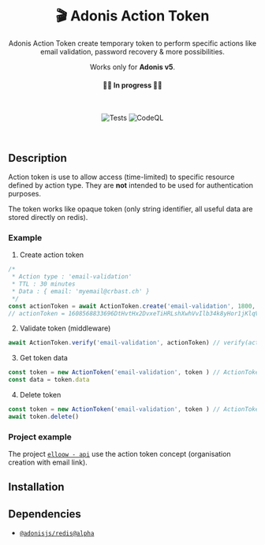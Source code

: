 <div align="center">
  
# 🎬 Adonis Action Token 
Adonis Action Token create temporary token to perform specific actions like email validation, password recovery & more possibilities. 

Works only for **Adonis v5**.

#### 👷‍♀️ In progress 👷‍♂️

<br>

![Tests](https://github.com/crbast/adonis-action-token/workflows/Tests/badge.svg?branch=main)
![CodeQL](https://github.com/crbast/adonis-action-token/workflows/CodeQL/badge.svg?branch=main)

<br>

</div>

## Description
Action token is use to allow access (time-limited) to specific resource defined by action type. They are **not** intended to be used for authentication purposes.

The token works like opaque token (only string identifier, all useful data are stored directly on redis).

### Example
1. Create action token 
```ts
/*
 * Action type : 'email-validation'
 * TTL : 30 minutes
 * Data : { email: 'myemail@crbast.ch' }
 */
const actionToken = await ActionToken.create('email-validation', 1800, { email: 'myemail@crbast.ch' }) // create(type: string, ttl: int, data: {} | string | undefined): string
// actionToken = 1608568833696DtHvtHx2DvxeTiHRLshXwhVvIlb34k8yHor1jKlqV5
```
2. Validate token (middleware)
```ts
await ActionToken.verify('email-validation', actionToken) // verify(action: string, token: string): ActionToken
```
3. Get token data
```ts
const token = new ActionToken('email-validation', token ) // ActionToken(action: string, token: string): ActionToken
const data = token.data
```
4. Delete token 
```ts
const token = new ActionToken('email-validation', token ) // ActionToken(action: string, token: string): ActionToken
await token.delete()
```

### Project example

The project [`elloow - api`](https://github.com/elloow/elloow) use the action token concept (organisation creation with email link).

## Installation 

## Dependencies
- [`@adonisjs/redis@alpha`](https://github.com/adonisjs/redis)
